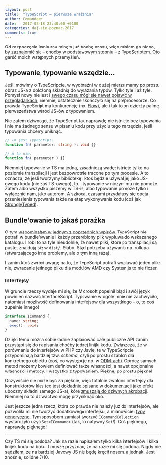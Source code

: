 ```yaml
---
layout: post
title:  "TypeScript – pierwsze wrażenia"
author: Comandeer
date:   2017-03-18 23:40:00 +0100
categories: daj-sie-poznac-2017
comments: true
---
```


Od rozpoczęcia konkursu minęło już trochę czasu, więc miałem go nieco, by zaznajomić się – choćby w podstawowym stopniu – z TypeScriptem. Oto garść moich wstępnych przemyśleń.

## Typowanie, typowanie wszędzie…

Jeśli mówimy o TypeScripcie, w wyobraźni w dużej mierze mamy po prostu obraz JS-a z dołożoną składnią do wyrażania typów. Tylko tyle i aż tyle. Pomysł nowy nie jest i [swego czasu mógł się nawet pojawić w przeglądarkach](http://2ality.com/2015/02/soundscript.html), niemniej ostatecznie skończyło się na preprocesorze. Co prawda TypeScript ma konkurencję (np. [Flow](https://flowtype.org/)), ale i tak to on dzierży palmę pierwszeństwa wśród JS-ów z typowaniem.

Nic zatem dziwnego, że TypeScript tak naprawdę nie istnieje bez typowania i nie ma żadnego sensu w pisaniu kodu przy użyciu tego narzędzia, jeśli typowania chcemy uniknąć.

```typescript
// To jest TypeScript.
function fn( parameter: string ): void {}

// A to nie.
function fn( parameter ) {}
```

Niemniej typowanie w TS ma jedną, zasadniczą wadę: istnieje tylko na poziomie transpilacji i jest bezpowrotnie tracone po tym procesie. A to oznacza, że jeśli tworzymy bibliotekę i ktoś będzie używał jej jako JS-owego kodu (nie zaś TS-owego), to… typowanie w niczym mu nie pomoże. Zatem albo wszystko piszemy w TS-ie, albo typowanie pomoże tylko i wyłącznie nam, jako autorom. A szkoda, czasami przydałaby się opcja przeniesienia typowania także na etap wykonywania kodu (coś jak [StronglyTyped](https://github.com/leaverou/StronglyTyped/)).

## Bundle'owanie to jakaś porażka

O tym [wspominałem w jednym z poprzednich wpisów](https://blog.comandeer.pl/daj-sie-poznac-2017/2017/03/12/wybor-technologii.html). TypeScript nie potrafi w bundle'owanie i każdy przerobiony plik wypluwa do wskazanego katalogu. I robi to na tyle nieudolnie, że nawet pliki, które po transpilacji są puste, znajdują się w `dist/`. Słabo. Stąd potrzeba używania np. rollupa (stwarzającego inne problemy, ale o tym inną razą).

I zanim ktoś zwróci uwagę na to, że TypeScript potrafi wypluwać jeden plik: nie, zwracanie jednego pliku dla modułów AMD czy System.js to nie ficzer.

### Interfejsy

W gruncie rzeczy wydaje mi się, że Microsoft popelnił błąd i swój język powinien nazwać InterfaceScript. Typowanie w ogóle mnie nie zachwyciło, natomiast możliwość definowania interfejsów dla wszystkiego – o, to coś zupełnie innego!

```typescript
interface ICommand {
  name: string;
  exec(): void;
}
```

Dzięki temu można sobie ładnie zaplanować całe publiczne API zanim przystąpi się do napisania choćby jednej linijki kodu. Zwłaszcza, że w porównaniu do interfejsów w PHP czy Javie, te w TypeScripcie przypominają bardziej tzw. <i>schema</i>, czyli po prostu szablon dla konkretnego obiektu (coś, co występuje np. w [ODM-ach](http://mongoosejs.com/docs/guide.html)). Oprócz samych metod możemy bowiem definiować także własności, a nawet opcjonalne własności i metody. I wszystko z typowaniem. Piękne, po prostu piękne!

Oczywiście nie może być _za_ pięknie, więc totalnie zwalono interfejsy dla konstruktorów klas (co jest [dokładnie opisane w dokumentacji](https://www.typescriptlang.org/docs/handbook/interfaces.html#difference-between-the-static-and-instance-sides-of-classes) jako efekt uboczny składni samego JS-a), kóre [zmuszają do dziwnych akrobacji](https://github.com/ComSemRel/comsemrel/blob/master/src/createCliApp.ts). Niemniej na to dziwactwo mogę przymknąć oko.

Jest jeszcze jedna rzecz, która co prawda nie należy już do interfejsów, ale pozwoliła mi nie tworzyć dodatkowego interfejsu, a mianowicie: [typy generyczne](https://www.typescriptlang.org/docs/handbook/generics.html). Tym sposobem zamiast tworzyć `ICommandCollection` wystarczyło użyć `Set<ICommand>` (tak, to natywny `Set`!). Coś pięknego, naprawdę pięknego!

---

Czy TS mi się podoba? Jak na razie napisałem tylko kilka interfejsów i kilka linijek kodu na boku. I muszę przyznać, że na razie mi się podoba. Nigdy nie sądziłem, że na bardziej Javowy JS nie będę kręcił nosem, a jednak. Jest znośnie, solidne 7/10.
